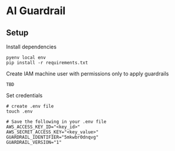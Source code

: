 # AI Guardrail

## Setup

Install dependencies

    pyenv local env
    pip install -r requirements.txt

Create IAM machine user with permissions only to apply guardrails

    TBD

Set credentials

    # create .env file
    touch .env

    # Save the following in your .env file
    AWS_ACCESS_KEY_ID="<key_id>"
    AWS_SECRET_ACCESS_KEY="<key_value>"
    GUARDRAIL_IDENTIFIER="5mkwbr0dnqvg"
    GUARDRAIL_VERSION="1"
